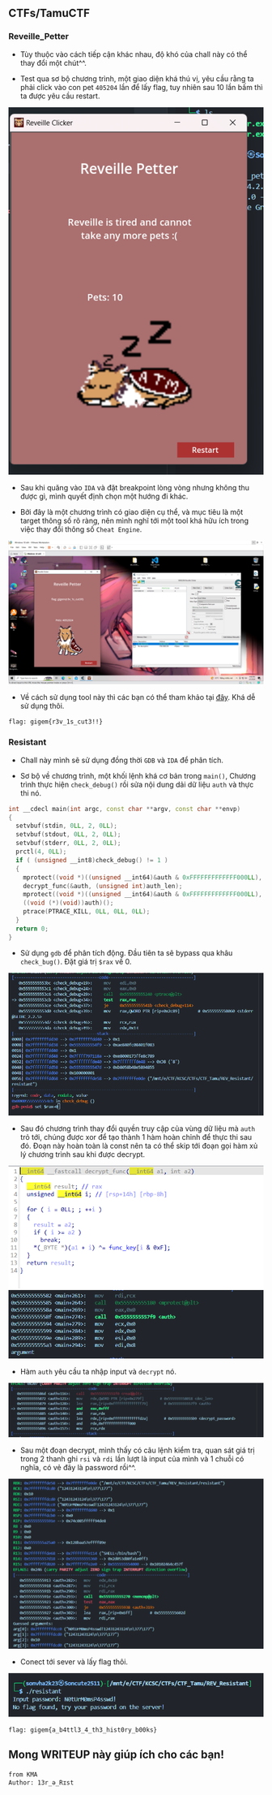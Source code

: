 ## CTFs/TamuCTF

### Reveille_Petter

- Tùy thuộc vào cách tiếp cận khác nhau, độ khó của chall này có thể thay đổi một chút^^.

- Test qua sơ bộ chương trình, một giao diện khá thú vị, yêu cầu rằng ta phải click vào con pet `405204` lần để lấy flag, tuy nhiên sau 10 lần bấm thì ta được yêu cầu restart.

![alt text](_IMG/image.png)

- Sau khi quăng vào `IDA` và đặt breakpoint lòng vòng nhưng không thu được gì, mình quyết định chọn một hướng đi khác.

- Bởi đây là một chương trình có giao diện cụ thể, và mục tiêu là một target thông số rõ ràng, nên mình nghĩ tới một tool khá hữu ích trong việc thay đổi thông số `Cheat Engine`.

![alt text](_IMG/image-1.png)

- Về cách sử dụng tool này thì các bạn có thể tham khảo tại [đây](https://www.youtube.com/watch?v=ku6AtIY-Lu0). Khá dễ sử dụng thôi.

```
flag: gigem{r3v_1s_cut3!!}
```

### Resistant

- Chall này mình sẽ sử dụng đồng thời `GDB` và `IDA` để phân tích.

- Sơ bộ về chương trình, một khối lệnh khá cơ bản trong `main()`, Chương trình thực hiện `check_debug()` rồi sửa nội dung dải dữ liệu `auth` và thực thi nó.

```cpp
int __cdecl main(int argc, const char **argv, const char **envp)
{
  setvbuf(stdin, 0LL, 2, 0LL);
  setvbuf(stdout, 0LL, 2, 0LL);
  setvbuf(stderr, 0LL, 2, 0LL);
  prctl(4, 0LL);
  if ( (unsigned __int8)check_debug() != 1 )
  {
    mprotect((void *)((unsigned __int64)&auth & 0xFFFFFFFFFFFFF000LL), auth_len + ((unsigned __int64)&auth & 0xFFF), 7);
    decrypt_func(&auth, (unsigned int)auth_len);
    mprotect((void *)((unsigned __int64)&auth & 0xFFFFFFFFFFFFF000LL), auth_len + ((unsigned __int64)&auth & 0xFFF), 5);
    ((void (*)(void))auth)();
    ptrace(PTRACE_KILL, 0LL, 0LL, 0LL);
  }
  return 0;
}
```

- Sử dụng `gdb` để phân tích động. Đầu tiên ta sẽ bypass qua khâu `check_bug()`. Đặt giá trị `$rax` về 0.

![alt text](_IMG/image-3.png)

- Sau đó chương trình thay đổi quyền truy cập của vùng dữ liệu mà `auth` trỏ tới, chúng được xor để tạo thành 1 hàm hoàn chỉnh để thực thi sau đó. Đoạn này hoàn toàn là const nên ta có thể skip tới đoạn gọi hàm xủ lý chương trình sau khi được decrypt.

![alt text](_IMG/image-4.png)
![alt text](_IMG/image-5.png)

- Hàm `auth` yêu cầu ta nhập input và `decrypt` nó.

![alt text](_IMG/image-6.png)

- Sau một đoạn decrypt, mình thấy có câu lệnh kiểm tra, quan sát giá trị trong 2 thanh ghi `rsi` và `rdi` lần lượt là input của mình và 1 chuỗi có nghĩa, có vẻ đây là password rồi^^.

![alt text](_IMG/image-7.png)

- Conect tới sever và lấy flag thôi.

![alt text](_IMG/image-8.png)

```
flag: gigem{a_b4ttl3_4_th3_hist0ry_b00ks}
```

## Mong WRITEUP này giúp ích cho các bạn!

```
from KMA
Author: 13r_ə_Rɪst
```
